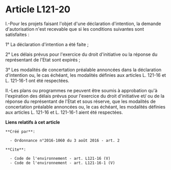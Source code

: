 # Article L121-20

I.-Pour les projets faisant l'objet d'une déclaration d'intention, la demande d'autorisation n'est recevable que si les
conditions suivantes sont satisfaites : 

1° La déclaration d'intention a été faite ; 

2° Les délais prévus pour l'exercice du droit d'initiative ou la réponse du représentant de l'Etat sont expirés ; 

3° Les modalités de concertation préalable annoncées dans la déclaration d'intention ou, le cas échéant, les modalités
définies aux articles L. 121-16 et L. 121-16-1 ont été respectées. 

II.-Les plans ou programmes ne peuvent être soumis à approbation qu'à l'expiration des délais prévus pour l'exercice du droit
d'initiative et/ ou de la réponse du représentant de l'Etat et sous réserve, que les modalités de concertation préalable
annoncées ou, le cas échéant, les modalités définies aux articles L. 121-16 et L. 121-16-1 aient été respectées.

**Liens relatifs à cet article**

	**Créé par**:

	  - Ordonnance n°2016-1060 du 3 août 2016 - art. 2

	**Cite**:

	  - Code de l'environnement - art. L121-16 (V)
	  - Code de l'environnement - art. L121-16-1 (V)
